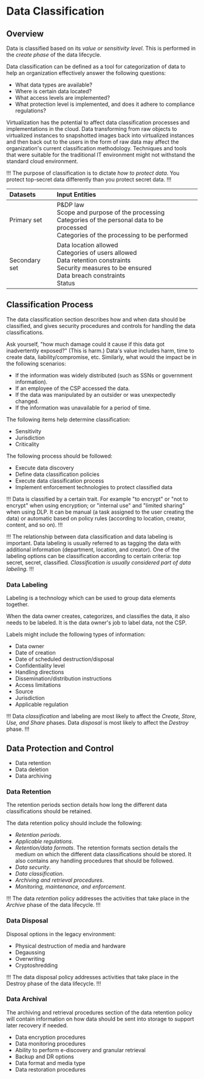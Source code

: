 # Data Classification

## Overview

Data is classified based on its *value or sensitivity level*. This is performed in the *create phase* of the data lifecycle.

Data classification can be defined as a tool for categorization of data to help an organization effectively answer the following questions:

- What data types are available?
- Where is certain data located?
- What access levels are implemented?
- What protection level is implemented, and does it adhere to compliance regulations?

Virtualization has the potential to affect data classification processes and implementations in the cloud. Data transforming from raw objects to virtualized instances to snapshotted images back into virtualized instances and then back out to the users in the form of raw data may affect the organization's current classification methodology. Techniques and tools that were suitable for the traditional IT environment might not withstand the standard cloud environment.

!!!
The purpose of classification is to dictate *how to protect data*. You protect top-secret data differently than you protect secret data.
!!!

Datasets | Input Entities
:--- | :---
Primary set | P&DP law <br /> Scope and purpose of the processing <br /> Categories of the personal data to be processed <br /> Categories of the processing to be performed
Secondary set | Data location allowed <br /> Categories of users allowed <br /> Data retention constraints <br /> Security measures to be ensured <br /> Data breach constraints <br /> Status

## Classification Process

The data classification section describes how and when data should be classified, and gives security procedures and controls for handling the data classifications.

Ask yourself, "how much damage could it cause if this data got inadvertently exposed?" (This is harm.) Data's value includes harm, time to create data, liability/compromise, etc. Similarly, what would the impact be in the following scenarios:

- If the information was widely distributed (such as SSNs or government information).
- If an employee of the CSP accessed the data.
- If the data was manipulated by an outsider or was unexpectedly changed.
- If the information was unavailable for a period of time.

The following items help determine classification:

- Sensitivity
- Jurisdiction
- Criticality

The following process should be followed:

- Execute data discovery
- Define data classification policies
- Execute data classification process
- Implement enforcement technologies to protect classified data

!!!
Data is classified by a certain trait. For example "to encrypt" or "not to encrypt" when using encryption; or "internal use" and "limited sharing" when using DLP. It can be manual (a task assigned to the user creating the data) or automatic based on policy rules (according to location, creator, content, and so on).
!!!

!!!
The relationship between data classification and data labeling is important. Data labeling is usually referred to as tagging the data with additional information (department, location, and creator). One of the labeling options can be classification according to certain criteria: top secret, secret, classified. *Classification is usually considered part of data labeling*.
!!!

### Data Labeling

Labeling is a technology which can be used to group data elements together.

When the data owner creates, categorizes, and classifies the data, it also needs to be labeled. It is the data owner's job to label data, not the CSP.

Labels might include the following types of information:

- Data owner
- Date of creation
- Date of scheduled destruction/disposal
- Confidentiality level
- Handling directions
- Dissemination/distribution instructions
- Access limitations
- Source
- Jurisdiction
- Applicable regulation

!!!
Data *classification* and labeling are most likely to affect the *Create, Store, Use, and Share* phases. Data *disposal* is most likely to affect the *Destroy* phase.
!!!

## Data Protection and Control

- Data retention
- Data deletion
- Data archiving

### Data Retention

The retention periods section details how long the different data classifications should be retained.

The data retention policy should include the following:

- *Retention periods*.
- *Applicable regulations*.
- *Retention/data formats*. The retention formats section details the medium on which the different data classifications should be stored. It also contains any handling procedures that should be followed.
- *Data security*.
- *Data classification*.
- *Archiving and retrieval procedures*.
- *Monitoring, maintenance, and enforcement*.

!!!
The data *retention* policy addresses the activities that take place in the *Archive* phase of the data lifecycle.
!!!

### Data Disposal

Disposal options in the legacy environment:

- Physical destruction of media and hardware
- Degaussing
- Overwriting
- Cryptoshredding

!!!
The data disposal policy addresses activities that take place in the Destroy phase of the data lifecycle.
!!!

### Data Archival

The archiving and retrieval procedures section of the data retention policy will contain information on how data should be sent into storage to support later recovery if needed.

- Data encryption procedures
- Data monitoring procedures
- Ability to perform e-discovery and granular retrieval
- Backup and DR options
- Data format and media type
- Data restoration procedures
